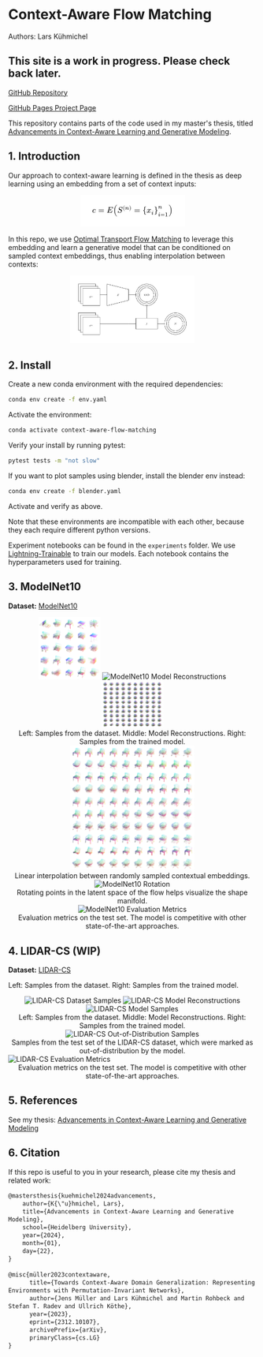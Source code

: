 # Context-Aware Flow Matching

Authors: Lars Kühmichel

## This site is a work in progress. Please check back later.

[GitHub Repository](https://github.com/LarsKue/context-aware-flow-matching)

[GitHub Pages Project Page](https://larskue.github.io/context-aware-flow-matching/)

This repository contains parts of the code used in my master's thesis, titled
[Advancements in Context-Aware Learning and Generative Modeling](docs/thesis.pdf).

## 1. Introduction

Our approach to context-aware learning is defined in the thesis as
deep learning using an embedding from a set of context inputs:

<div align="center">
    <img src="docs/context-aware-learning.webp" alt="Context-Aware Learning">
</div>


In this repo, we use [Optimal Transport Flow Matching](https://arxiv.org/abs/2302.00482) to leverage this
embedding and learn a  generative model that can be conditioned on sampled
context embeddings, thus enabling interpolation between contexts:

<div align="center">
    <img src="docs/context-aware-flow-matching.webp" width=50% alt="Interpolation">
</div>

## 2. Install

Create a new conda environment with the required dependencies:
```bash
conda env create -f env.yaml
```

Activate the environment:
```bash
conda activate context-aware-flow-matching
```

Verify your install by running pytest:
```bash
pytest tests -m "not slow"
```

If you want to plot samples using blender, install the blender env instead:

```bash
conda env create -f blender.yaml
```

Activate and verify as above.

Note that these environments are incompatible with each other,
because they each require different python versions.

Experiment notebooks can be found in the `experiments` folder. We use
[Lightning-Trainable](https://github.com/LarsKue/lightning-trainable)
to train our models. Each notebook contains the hyperparameters used for training.

## 3. ModelNet10

**Dataset:** [ModelNet10](https://3dvision.princeton.edu/projects/2014/3DShapeNets/)

<div align="center">
    <img src="docs/modelnet10/data_samples.webp" width=25% alt="ModelNet10 Dataset Samples">
    <img src="docs/modelnet10/reconstructions.webp" width=25% alt="ModelNet10 Model Reconstructions">
    <img src="docs/modelnet10/model_samples.webp" width=25% alt="ModelNet10 Model Samples">
</div>
<div align="center">
    Left: Samples from the dataset. Middle: Model Reconstructions. Right: Samples from the trained model.
</div>

<div align="center">
    <img src="docs/modelnet10/interpolation.webp" width=50% alt="ModelNet10 Context Interpolation">
</div>
<div align="center">
    Linear interpolation between randomly sampled contextual embeddings.
</div>

<div align="center">
    <img src="docs/modelnet10/rotation.webp" width=50% alt="ModelNet10 Rotation">
</div>
<div align="center">
    Rotating points in the latent space of the flow helps visualize the shape manifold.
</div>

<div align="center">
    <img src="docs/modelnet10/metrics.webp" alt="ModelNet10 Evaluation Metrics">
</div>
<div align="center">
    Evaluation metrics on the test set. The model is competitive with other state-of-the-art approaches.
</div>


## 4. LIDAR-CS (WIP)

**Dataset:** [LIDAR-CS](https://github.com/LiDAR-Perception/LiDAR-CS)

Left: Samples from the dataset. Right: Samples from the trained model.

<div align="center">
    <img src="docs/lidar-cs/data_samples.webp" width=25% alt="LIDAR-CS Dataset Samples">
    <img src="docs/lidar-cs/reconstructions.webp" width=25% alt="LIDAR-CS Model Reconstructions">
    <img src="docs/lidar-cs/model_samples.webp" width=25% alt="LIDAR-CS Model Samples">
</div>
<div align="center">
    Left: Samples from the dataset. Middle: Model Reconstructions. Right: Samples from the trained model.
</div>


<div align="center">
    <img src="docs/lidar-cs/out-of-distribution.webp" width=50% alt="LIDAR-CS Out-of-Distribution Samples">
</div>
<div align="center">
    Samples from the test set of the LIDAR-CS dataset, which were marked as out-of-distribution by the model.
</div>


<div class="row">
    <img src="docs/lidar-cs/metrics.webp" alt="LIDAR-CS Evaluation Metrics">
</div>
<div align="center">
    Evaluation metrics on the test set. The model is competitive with other state-of-the-art approaches.
</div>

## 5. References

See my thesis: [Advancements in Context-Aware Learning and Generative Modeling](docs/thesis.pdf)

## 6. Citation

If this repo is useful to you in your research, please cite my thesis and related work:

```
@mastersthesis{kuehmichel2024advancements,
    author={K{\"u}hmichel, Lars},
    title={Advancements in Context-Aware Learning and Generative Modeling},
    school={Heidelberg University},
    year={2024},
    month={01},
    day={22},
}

@misc{müller2023contextaware,
      title={Towards Context-Aware Domain Generalization: Representing Environments with Permutation-Invariant Networks}, 
      author={Jens Müller and Lars Kühmichel and Martin Rohbeck and Stefan T. Radev and Ullrich Köthe},
      year={2023},
      eprint={2312.10107},
      archivePrefix={arXiv},
      primaryClass={cs.LG}
}
```
